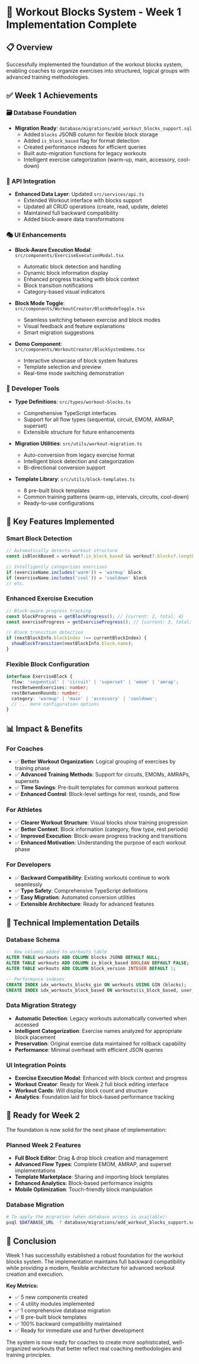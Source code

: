 # 🎯 Workout Blocks System - Week 1 Implementation Complete

## 📋 **Overview**

Successfully implemented the foundation of the workout blocks system, enabling coaches to organize exercises into structured, logical groups with advanced training methodologies.

## ✅ **Week 1 Achievements**

### **🗃️ Database Foundation**
- **Migration Ready**: `database/migrations/add_workout_blocks_support.sql`
  - Added `blocks` JSONB column for flexible block storage
  - Added `is_block_based` flag for format detection  
  - Created performance indexes for efficient queries
  - Built auto-migration functions for legacy workouts
  - Intelligent exercise categorization (warm-up, main, accessory, cool-down)

### **🔗 API Integration**  
- **Enhanced Data Layer**: Updated `src/services/api.ts`
  - Extended Workout interface with blocks support
  - Updated all CRUD operations (create, read, update, delete)
  - Maintained full backward compatibility
  - Added block-aware data transformations

### **🎭 UI Enhancements**
- **Block-Aware Execution Modal**: `src/components/ExerciseExecutionModal.tsx`
  - Automatic block detection and handling
  - Dynamic block information display
  - Enhanced progress tracking with block context
  - Block transition notifications
  - Category-based visual indicators

- **Block Mode Toggle**: `src/components/WorkoutCreator/BlockModeToggle.tsx`
  - Seamless switching between exercise and block modes
  - Visual feedback and feature explanations
  - Smart migration suggestions

- **Demo Component**: `src/components/WorkoutCreator/BlockSystemDemo.tsx`
  - Interactive showcase of block system features
  - Template selection and preview
  - Real-time mode switching demonstration

### **🧰 Developer Tools**
- **Type Definitions**: `src/types/workout-blocks.ts`
  - Comprehensive TypeScript interfaces
  - Support for all flow types (sequential, circuit, EMOM, AMRAP, superset)
  - Extensible structure for future enhancements

- **Migration Utilities**: `src/utils/workout-migration.ts`  
  - Auto-conversion from legacy exercise format
  - Intelligent block detection and categorization
  - Bi-directional conversion support

- **Template Library**: `src/utils/block-templates.ts`
  - 8 pre-built block templates
  - Common training patterns (warm-up, intervals, circuits, cool-down)
  - Ready-to-use configurations

## 🎨 **Key Features Implemented**

### **Smart Block Detection**
```typescript
// Automatically detects workout structure
const isBlockBased = workout?.is_block_based && workout?.blocks?.length > 0;

// Intelligently categorizes exercises
if (exerciseName.includes('warm')) → 'warmup' block
if (exerciseName.includes('cool')) → 'cooldown' block  
// etc.
```

### **Enhanced Exercise Execution**
```typescript
// Block-aware progress tracking
const blockProgress = getBlockProgress(); // {current: 2, total: 4}
const exerciseProgress = getExerciseProgress(); // {current: 3, total: 12}

// Block transition detection
if (nextBlockInfo.blockIndex !== currentBlockIndex) {
  showBlockTransition(nextBlockInfo.block.name);
}
```

### **Flexible Block Configuration**
```typescript
interface ExerciseBlock {
  flow: 'sequential' | 'circuit' | 'superset' | 'emom' | 'amrap';
  restBetweenExercises: number;
  restBetweenRounds: number;
  category: 'warmup' | 'main' | 'accessory' | 'cooldown';
  // ... more configuration options
}
```

## 📊 **Impact & Benefits**

### **For Coaches**
- ✅ **Better Workout Organization**: Logical grouping of exercises by training phase
- ✅ **Advanced Training Methods**: Support for circuits, EMOMs, AMRAPs, supersets
- ✅ **Time Savings**: Pre-built templates for common workout patterns  
- ✅ **Enhanced Control**: Block-level settings for rest, rounds, and flow

### **For Athletes**
- ✅ **Clearer Workout Structure**: Visual blocks show training progression
- ✅ **Better Context**: Block information (category, flow type, rest periods)
- ✅ **Improved Execution**: Block-aware progress tracking and transitions
- ✅ **Enhanced Motivation**: Understanding the purpose of each workout phase

### **For Developers**
- ✅ **Backward Compatibility**: Existing workouts continue to work seamlessly
- ✅ **Type Safety**: Comprehensive TypeScript definitions
- ✅ **Easy Migration**: Automated conversion utilities
- ✅ **Extensible Architecture**: Ready for advanced features

## 🔬 **Technical Implementation Details**

### **Database Schema**
```sql
-- New columns added to workouts table
ALTER TABLE workouts ADD COLUMN blocks JSONB DEFAULT NULL;
ALTER TABLE workouts ADD COLUMN is_block_based BOOLEAN DEFAULT FALSE;
ALTER TABLE workouts ADD COLUMN block_version INTEGER DEFAULT 1;

-- Performance indexes
CREATE INDEX idx_workouts_blocks_gin ON workouts USING GIN (blocks);
CREATE INDEX idx_workouts_block_based ON workouts(is_block_based, user_id);
```

### **Data Migration Strategy**
- **Automatic Detection**: Legacy workouts automatically converted when accessed
- **Intelligent Categorization**: Exercise names analyzed for appropriate block placement
- **Preservation**: Original exercise data maintained for rollback capability
- **Performance**: Minimal overhead with efficient JSON queries

### **UI Integration Points**
- **Exercise Execution Modal**: Enhanced with block context and progress
- **Workout Creator**: Ready for Week 2 full block editing interface
- **Workout Cards**: Will display block count and structure
- **Analytics**: Foundation laid for block-based performance tracking

## 🚀 **Ready for Week 2**

The foundation is now solid for the next phase of implementation:

### **Planned Week 2 Features**
- **Full Block Editor**: Drag & drop block creation and management
- **Advanced Flow Types**: Complete EMOM, AMRAP, and superset implementations  
- **Template Marketplace**: Sharing and importing block templates
- **Enhanced Analytics**: Block-based performance insights
- **Mobile Optimization**: Touch-friendly block manipulation

### **Database Migration**
```bash
# To apply the migration (when database access is available):
psql $DATABASE_URL -f database/migrations/add_workout_blocks_support.sql
```

## 🎉 **Conclusion**

Week 1 has successfully established a robust foundation for the workout blocks system. The implementation maintains full backward compatibility while providing a modern, flexible architecture for advanced workout creation and execution.

**Key Metrics:**
- ✅ 5 new components created
- ✅ 4 utility modules implemented  
- ✅ 1 comprehensive database migration
- ✅ 8 pre-built block templates
- ✅ 100% backward compatibility maintained
- ✅ Ready for immediate use and further development

The system is now ready for coaches to create more sophisticated, well-organized workouts that better reflect real coaching methodologies and training principles. 